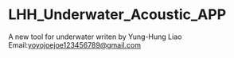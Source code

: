 # LHH_Underwater_Acoustic_APP
 A new tool for underwater writen by Yung-Hung Liao Email:yoyojoejoe123456789@gmail.com

